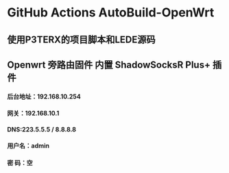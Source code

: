#   GitHub Actions AutoBuild-OpenWrt

##  使用P3TERX的项目脚本和LEDE源码

##     Openwrt 旁路由固件  内置 ShadowSocksR Plus+ 插件

####  后台地址：192.168.10.254
####    网关：192.168.10.1
####    DNS:223.5.5.5  /  8.8.8.8
####    用户名：admin
####    密  码：空
